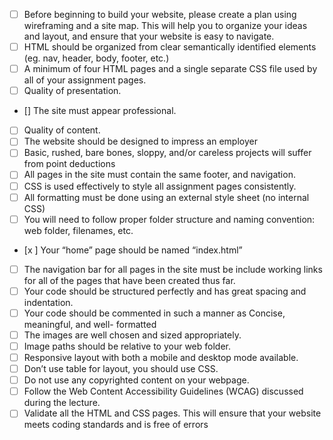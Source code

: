 - [ ]	Before beginning to build your website, please create a plan using wireframing and a site map. This will help you to organize your ideas and layout, and ensure that your website is easy to navigate.
- [ ]	HTML should be organized from clear semantically identified elements (eg. nav, header, body, footer, etc.) 
- [ ]	A minimum of four HTML pages and a single separate CSS file used by all of your assignment pages. 
- [ ]	Quality of presentation.
  - []	 The site must appear professional.
- [ ]	Quality of content. 
  - [ ]	The website should be designed to impress an employer
- [ ]	Basic, rushed, bare bones, sloppy, and/or careless projects will suffer from point deductions
- [ ]	All pages in the site must contain the same  footer, and navigation.
- [ ]	CSS is used effectively to style all assignment pages consistently.
- [ ]	All formatting must be done using an external style sheet (no internal CSS)
- [ ]	You will need to follow proper folder structure and naming convention: web folder, filenames, etc.
- [x ]	Your “home” page should be named “index.html”
- [ ]	The navigation bar for all pages in the site must be include working links for all of the pages that have been created thus far.
- [ ]	Your code should be structured perfectly and has great spacing and indentation.
- [ ]	Your code should be commented in such a manner as Concise, meaningful, and well- formatted 
- [ ]	The images are well chosen and sized appropriately.
- [ ]	Image paths should be relative to your web folder.
- [ ]	Responsive layout with both a mobile and desktop mode available.
- [ ]	Don’t use table for layout, you should use CSS.
- [ ]	Do not use any copyrighted content on your webpage.
- [ ]	Follow the Web Content Accessibility Guidelines (WCAG) discussed during the lecture.
- [ ]	Validate all the HTML and CSS pages. This will ensure that your website meets coding standards and is free of errors
